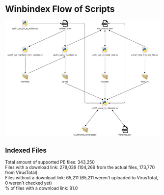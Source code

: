 # Winbindex Flow of Scripts

![winbindex-scripts-flow.png](winbindex-scripts-flow.png)

## Indexed Files

<!--FileStats-->
Total amount of supported PE files: 343,250  
Files with a download link: 278,039 (104,269 from the actual files, 173,770 from VirusTotal)  
Files without a download link: 65,211 (65,211 weren't uploaded to VirusTotal, 0 weren't checked yet)  
% of files with a download link: 81.0  
<!--/FileStats-->
